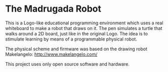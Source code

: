 # The Madrugada Robot

This is a Logo-like educational programming environment which uses a real whiteboard to make a robot that draws on it. The pen simulates a turtle that walks around a 2D board, just like in the original Logo. The idea is to stimulate learning by means of a programmable physical robot.

The physical scheme and firmware was based on the drawing robot Makelangelo: http://www.makelangelo.com/

This project uses only open source software and hardware.

 
